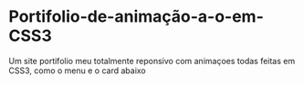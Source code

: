 # Portifolio-de-animação-a-o-em-CSS3
Um site portifolio meu totalmente reponsivo com animaçoes todas feitas em CSS3, como o menu e o card abaixo
